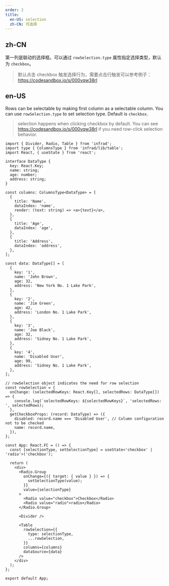 ```yaml
---
order: 2
title:
  en-US: selection
  zh-CN: 可选择
---
```


## zh-CN

第一列是联动的选择框。可以通过 `rowSelection.type` 属性指定选择类型，默认为 `checkbox`。

> 默认点击 checkbox 触发选择行为，需要点击行触发可以参考例子：<https://codesandbox.io/s/000vqw38rl>

## en-US

Rows can be selectable by making first column as a selectable column. You can use `rowSelection.type` to set selection type. Default is `checkbox`.

> selection happens when clicking checkbox by default. You can see <https://codesandbox.io/s/000vqw38rl> if you need row-click selection behavior.

```tsx
import { Divider, Radio, Table } from 'infrad';
import type { ColumnsType } from 'infrad/lib/table';
import React, { useState } from 'react';

interface DataType {
  key: React.Key;
  name: string;
  age: number;
  address: string;
}

const columns: ColumnsType<DataType> = [
  {
    title: 'Name',
    dataIndex: 'name',
    render: (text: string) => <a>{text}</a>,
  },
  {
    title: 'Age',
    dataIndex: 'age',
  },
  {
    title: 'Address',
    dataIndex: 'address',
  },
];

const data: DataType[] = [
  {
    key: '1',
    name: 'John Brown',
    age: 32,
    address: 'New York No. 1 Lake Park',
  },
  {
    key: '2',
    name: 'Jim Green',
    age: 42,
    address: 'London No. 1 Lake Park',
  },
  {
    key: '3',
    name: 'Joe Black',
    age: 32,
    address: 'Sidney No. 1 Lake Park',
  },
  {
    key: '4',
    name: 'Disabled User',
    age: 99,
    address: 'Sidney No. 1 Lake Park',
  },
];

// rowSelection object indicates the need for row selection
const rowSelection = {
  onChange: (selectedRowKeys: React.Key[], selectedRows: DataType[]) => {
    console.log(`selectedRowKeys: ${selectedRowKeys}`, 'selectedRows: ', selectedRows);
  },
  getCheckboxProps: (record: DataType) => ({
    disabled: record.name === 'Disabled User', // Column configuration not to be checked
    name: record.name,
  }),
};

const App: React.FC = () => {
  const [selectionType, setSelectionType] = useState<'checkbox' | 'radio'>('checkbox');

  return (
    <div>
      <Radio.Group
        onChange={({ target: { value } }) => {
          setSelectionType(value);
        }}
        value={selectionType}
      >
        <Radio value="checkbox">Checkbox</Radio>
        <Radio value="radio">radio</Radio>
      </Radio.Group>

      <Divider />

      <Table
        rowSelection={{
          type: selectionType,
          ...rowSelection,
        }}
        columns={columns}
        dataSource={data}
      />
    </div>
  );
};

export default App;
```
